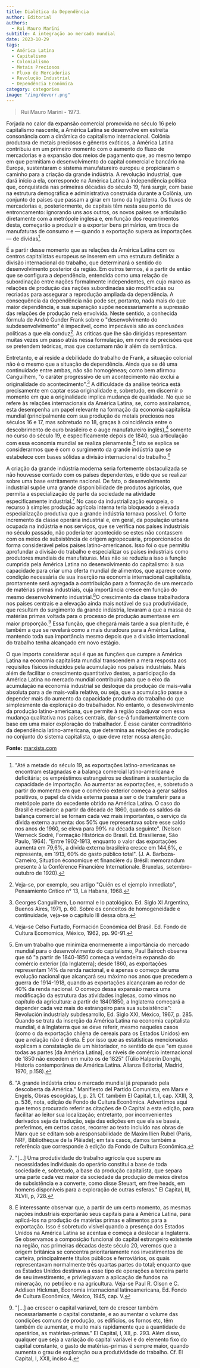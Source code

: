 ```yaml
---
title: Dialética da Dependência
author: Editorial
authors:
  - Rui Mauro Marini
subtitle: A integração ao mercado mundial
date: 2023-10-29
tags:
  - América Latina
  - Capitalismo
  - Colonialismo
  - Metais Preciosos
  - Fluxo de Mercadorias
  - Revolução Industrial
  - Dependência Econômica
category: categories
image: "/img/devorr.png"
---
```


> Rui Mauro Marini - 1973.

Forjada no calor da expansão comercial promovida no século 16 pelo capitalismo nascente, a América Latina se desenvolve em estreita consonância com a dinâmica do capitalismo internacional. Colônia produtora de metais preciosos e gêneros exóticos, a América Latina contribuiu em um primeiro momento com o aumento do fluxo de mercadorias e a expansão dos meios de pagamento que, ao mesmo tempo em que permitiam o desenvolvimento do capital comercial e bancário na Europa, sustentaram o sistema manufatureiro europeu e propiciaram o caminho para a criação da grande indústria. A revolução industrial, que dará início a ela, corresponde na América Latina à independência política que, conquistada nas primeiras décadas do século 19, fará surgir, com base na estrutura demográfica e administrativa construída durante a Colônia, um conjunto de países que passam a girar em torno da Inglaterra. Os fluxos de mercadorias e, posteriormente, de capitais têm nesta seu ponto de entroncamento: ignorando uns aos outros, os novos países se articularão diretamente com a metrópole inglesa e, em função dos requerimentos desta, começarão a produzir e a exportar bens primários, em troca de manufaturas de consumo e — quando a exportação supera as importações — de dívidas[^3].

É a partir desse momento que as relações da América Latina com os centros capitalistas europeus se inserem em uma estrutura definida: a divisão internacional do trabalho, que determinará o sentido do desenvolvimento posterior da região. Em outros termos, é a partir de então que se configura a dependência, entendida como uma relação de subordinação entre nações formalmente independentes, em cujo marco as relações de produção das nações subordinadas são modificadas ou recriadas para assegurar a reprodução ampliada da dependência. A consequência da dependência não pode ser, portanto, nada mais do que maior dependência, e sua superação supõe necessariamente a supressão das relações de produção nela envolvida. Neste sentido, a conhecida fórmula de André Gunder Frank sobre o "desenvolvimento do subdesenvolvimento" é impecável, como impecáveis são as conclusões políticas a que ela conduz[^4]. As criticas que lhe são dirigidas representam muitas vezes um passo atrás nessa formulação, em nome de precisões que se pretendem teóricas, mas que costumam não ir além da semântica.

Entretanto, e aí reside a debilidade do trabalho de Frank, a situação colonial não é o mesmo que a situação de dependência. Ainda que se dê uma continuidade entre ambas, não são homogéneas; como bem afirmou Canguilhem, "o caráter progressivo de um acontecimento não exclui a originalidade do acontecimento".[^5] A dificuldade da análise teórica está precisamente em captar essa originalidade e, sobretudo, em discernir o momento em que a originalidade implica mudança de qualidade. No que se refere às relações internacionais da América Latina, se, como assinalamos, esta desempenha um papel relevante na formação da economia capitalista mundial (principalmente com sua produção de metais preciosos nos séculos 16 e 17, mas sobretudo no 18, graças à coincidência entre o descobrimento de ouro brasileiro e o auge manufatureiro inglês),[^6] somente no curso do século 19, e especificamente depois de 1840, sua articulação com essa economia mundial se realiza plenamente.[^7] Isto se explica se considerarmos que é com o surgimento da grande indústria que se estabelece com bases sólidas a divisão internacional do trabalho.[^8]

A criação da grande indústria moderna seria fortemente obstaculizada se não houvesse contado com os países dependentes, e tido que se realizar sobre uma base estritamente nacional. De fato, o desenvolvimento industrial supõe uma grande disponibilidade de produtos agrícolas, que permita a especialização de parte da sociedade na atividade especificamente industrial.[^9] No caso da industrialização europeia, o recurso à simples produção agrícola interna teria bloqueado a elevada especialização produtiva que a grande indústria tornava possível. O forte incremento da classe operária industrial e, em geral, da população urbana ocupada na indústria e nos serviços, que se verifica nos países industriais no século passado, não poderia ter acontecido se estes não contassem com os meios de subsistência de origem agropecuária, proporcionados de forma considerável pelos países latino-americanos. Isso foi o que permitiu aprofundar a divisão do trabalho e especializar os países industriais como produtores mundiais de manufaturas. Mas não se reduziu a isso a função cumprida pela América Latina no desenvolvimento do capitalismo: à sua capacidade para criar uma oferta mundial de alimentos, que aparece como condição necessária de sua inserção na economia internacional capitalista, prontamente será agregada a contribuição para a formação de um mercado de matérias primas industriais, cuja importância cresce em função do mesmo desenvolvimento industrial.[^10]O crescimento da classe trabalhadora nos países centrais e a elevação ainda mais notável de sua produtividade, que resultam do surgimento da grande indústria, levaram a que a massa de matérias primas voltada para o processo de produção aumentasse em maior proporção.[^11] Essa função, que chegará mais tarde a sua plenitude, é também a que se revelará como a mais duradoura para a América Latina, mantendo toda sua importância mesmo depois que a divisão internacional do trabalho tenha alcançado em novo estágio.

O que importa considerar aqui é que as funções que cumpre a América Latina na economia capitalista mundial transcendem a mera resposta aos requisitos físicos induzidos pela acumulação nos países industriais. Mais além de facilitar o crescimento quantitativo destes, a participação da América Latina no mercado mundial contribuirá para que o eixo da acumulação na economia industrial se desloque da produção de mais-valia absoluta para a de mais-valia relativa, ou seja, que a acumulação passe a depender mais do aumento da capacidade produtiva do trabalho do que simplesmente da exploração do trabalhador. No entanto, o desenvolvimento da produção latino-americana, que permite à região coadjuvar com essa mudança qualitativa nos países centrais, dar-se-á fundamentalmente com base em uma maior exploração do trabalhador. É esse caráter contraditório da dependência latino-americana, que determina as relações de produção no conjunto do sistema capitalista, o que deve reter nossa atenção.

**Fonte:** [marxists.com](https://www.marxists.org/portugues/marini/1973/mes/dialetica.htm)

[^3]:
    "Até a metade do século 19, as exportações latino-americanas se encontram estagnadas e a balança comercial latino-americana é deficitária; os empréstimos estrangeiros se destinam à sustentação da capacidade de importação. Ao aumentar as exportações, e, sobretudo a partir do momento em que o comércio exterior começa a gerar saldos positivos, o papel da dívida externa passa a ser o de transferir para a metrópole parte do excedente obtido na América Latina. O caso do Brasil é revelador: a partir da década de 1860, quando os saldos da balança comercial se tornam cada vez mais importantes, o serviço da dívida externa aumenta: dos 50% que representava sobre esse saldo nos anos de 1960, se eleva para 99% na década seguinte". (Nelson Werneck Sodré, Formação Histórica do Brasil. Ed. Brasiliense, São Paulo, 1964). "Entre 1902-1913, enquanto o valor das exportações aumenta em 79,6%, a dívida externa brasileira cresce em 144,6%, e representa, em 1913, 60% do gasto público total". (J. A. Barboza-Carneiro, Situation économique et financière du Brésil: memorandum presente à la Conférence Financière Internationale. Bruxelas, setembro-outubro de 1920).

[^4]: Veja-se, por exemplo, seu artigo "Quién es el ejemplo inmediato", Pensamiento Crítico n° 13, La Habana, 1968.

[^5]: Georges Canguilhem, Lo normal e lo patológico. Ed. Siglo XI Argentina, Buenos Aires, 1971, p. 60. Sobre os conceitos de homogeneidade e continuidade, veja-se o capítulo III dessa obra.

[^6]: Veja-se Celso Furtado, Formación Econômica del Brasil. Ed. Fondo de Cultura Ecomomica, México, 1962, pp. 90-91.

[^7]: Em um trabalho que minimiza enormemente a importância do mercado mundial para o desenvolvimento do capitalismo, Paul Bairoch observa que só "a partir de 1840-1850 começa a verdadeira expansão do comércio exterior [da Inglaterra]; desde 1860, as exportações representam 14% da renda nacional, e é apenas o começo de uma evolução nacional que alcançará seu máximo nos anos que precedem a guerra de 1914-1918, quando as exportações alcançaram ao redor de 40% da renda nacional. O começo dessa expansão marca uma modificação da estrutura das atividades inglesas, como vimos no capítulo da agricultura: a partir de 18401850, a Inglaterra começará a depender cada vez mais do estrangeiro para sua subsistência": Revolución industrialy subdesarrollo, Ed. Siglo XXI, México, 1967, p. 285. Quando se trata da inserção da América Latina na economia capitalista mundial, é à Inglaterra que se deve referir, mesmo naqueles casos (como o da exportação chilena de cereais para os Estados Unidos) em que a relação não é direta. É por isso que as estatísticas mencionadas explicam a constatação de um historiador, no sentido de que "em quase todas as partes [da América Latina], os níveis de comércio internacional de 1850 não excedem em muito os de 1825" (Túlio Halperin Donghi, Historia contemporânea de América Latina. Alianza Editorial, Madrid, 1970, p.158).

[^8]: "A grande indústria criou o mercado mundial já preparado pela descoberta da América." Manifiesto del Partido Comunista, em Marx e Engels, Obras escogidas, I, p. 21. Cf. também El Capital, t. I, cap. XXIII, 3, p. 536, nota, edição de Fondo de Cultura Econômica. Advertimos aqui que temos procurado referir as citações de O Capital a esta edição, para facilitar ao leitor sua localização; entretanto, por inconvenientes derivados seja da tradução, seja das edições em que ela se baseia, preferimos, em certos casos, recorrer ao texto incluído nas obras de Marx que se editam sob a responsabilidade de Maxim Ilien Rubel (Paris, NRF, Bibliothèque de la Plêiade); em tais casos, damos também a referência que corresponde à edição da Fondo de Cultura Econômica.

[^9]: "[...] Uma produtividade do trabalho agrícola que supere as necessidades individuais do operário constitui a base de toda sociedade e, sobretudo, a base da produção capitalista, que separa uma parte cada vez maior da sociedade da produção de meios diretos de subsistência e a converte, como disse Steuart, em free heads, em homens disponíveis para a exploração de outras esferas." El Capital, III, XLVII, p, 728.

[^10]: É interessante observar que, a partir de um certo momento, as mesmas nações industriais exportarão seus capitais para a América Latina, para aplicá-los na produção de matérias primas e alimentos para a exportação. Isso é sobretudo visível quando a presença dos Estados Unidos na América Latina se acentua e começa a deslocar a Inglaterra. Se observamos a composição funcional do capital estrangeiro existente na região, nas primeiras décadas deste século 20, veremos que a origem britânica se concentra prioritariamente nos investimentos de carteira, principalmente títulos públicos e ferroviários, os quais representavam normalmente três quartas partes do total; enquanto que os Estados Unidos destinava a esse tipo de operações a terceira parte de seu investimento, e privilegiavam a aplicação de fundos na mineração, no petróleo e na agricultura. Veja-se Paul R. Olson e C. Addison Hickman, Economia internacional latinoamericana, Ed. Fondo de Cultura Econômica, México, 1945, cap. V.

[^11]: "[...] ao crescer o capital variavel, tem de crescer também necessariamente o capital constante, e ao aumentar o volume das condições comuns de produção, os edifícios, os fornos etc, têm também de aumentar, e muito mais rapidamente que a quantidade de operários, as matérias-primas." El Capital, I, XII, p. 293. Além disso, qualquer que seja a variação do capital variável e do elemento fixo do capital constante, o gasto de matérias-primas é sempre maior, quando aumenta o grau de exploração ou a produtividade do trabalho. Cf. El Capital, I, XXII, inciso 4.
